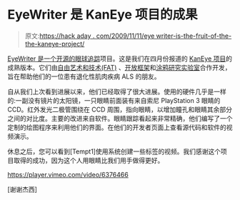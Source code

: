 # EyeWriter 是 KanEye 项目的成果

> 原文:[https://hack aday . com/2009/11/11/eye writer-is-the-fruit-of-the-the-kaneye-project/](https://hackaday.com/2009/11/11/eyewriter-is-the-fruit-of-the-kaneye-project/)

[EyeWriter 是一个开源的眼球追踪](http://www.eyewriter.org/)项目。这是我们在四月份报道的 [KanEye 项目](http://hackaday.com/2009/04/01/eyetoy-kaneye-tracking-system-preview/)的成熟版本。它们由[自由艺术和技术(FAT)](http://fffff.at/) 、[开放框架](http://www.openframeworks.cc/)和[涂鸦研究实验室](http://graffitiresearchlab.com/)合作开发，旨在帮助他们的一位患有退化性肌肉疾病 ALS 的朋友。

自从我们上次看到进展以来，他们已经取得了很大进展。使用的硬件几乎是一样的:一副没有镜片的太阳镜，一只眼睛前面装有来自索尼 PlayStation 3 眼睛的 CCD。红外发光二极管围绕在 CCD 周围，指向眼睛，以增加瞳孔和眼睛其余部分之间的对比度。主要的改进来自软件。眼睛跟踪看起来非常精确，他们编写了一个定制的绘图程序来利用他们的界面。在他们的开发者页面上查看源代码和软件的视频演示。

休息之后，您可以看到[Tempt1]使用系统创建一些标签的视频。我们感谢这个项目取得的成功，因为这个人用眼睛比我们用手做得更好。

<https://player.vimeo.com/video/6376466>

</div> <p>[谢谢杰西]</p> </body> </html>